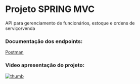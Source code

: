 # Projeto SPRING MVC
API para gerenciamento de funcionários, estoque e ordens de serviço/venda

### Documentação dos endpoints:
[Postman](https://documenter.getpostman.com/view/27585864/2sA35JzfLL)

### Video apresentação do projeto:
[![thumb](https://github.com/luismineo/trabSpring/assets/69175314/4ebb70bb-6e5d-41a9-85a1-b293cb7d2f79)](https://www.youtube.com/watch?v=hF1t4E7wuLs)
